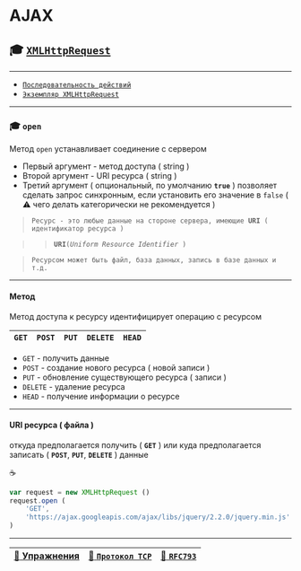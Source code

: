 # AJAX

## :mortar_board: [`XMLHttpRequest`](XMLHttpRequest)

***

* [`Последовательность действий`](XMLHttpRequest-steps)
* [`Экземпляр XMLHttpRequest`](XMLHttpRequest-content)

***

### :mortar_board: `open`

Метод `open` устанавливает соединение с сервером

* Первый аргумент - метод доступа ( string )
* Второй аргумент - URI ресурса ( string )
* Третий аргумент ( опциональный, по умолчанию **`true`** ) позволяет сделать запрос синхронным, если установить его значение в `false` ( :warning: чего делать категорически не рекомендуется )

> `Ресурс - это любые данные на стороне сервера, имеющие `**`URI`**` ( идентификатор ресурса )`

>> **`URI`**` ( `_`Uniform Resource Identifier`_` )`

> `Ресурсом может быть файл, база данных, запись в базе данных и т.д.`

***

#### Метод

Метод доступа к ресурсу идентифицирует операцию с ресурсом

| `GET` | `POST` | `PUT` | `DELETE` | `HEAD` |
|-|-|-|-|-|

* `GET` - получить данные
* `POST` - создание нового ресурса ( новой записи )
* `PUT` - обновление существующего ресурса ( записи )
* `DELETE` - удаление ресурса
* `HEAD` - получение информации о ресурсе

***

#### URI ресурса ( файла )

откуда предполагается получить ( **`GET`** ) или куда предполагается записать ( **`POST`**, **`PUT`**, **`DELETE`** ) данные

:coffee:

```javascript
var request = new XMLHttpRequest ()
request.open ( 
    'GET', 
    'https://ajax.googleapis.com/ajax/libs/jquery/2.2.0/jquery.min.js'
)
```

***

| [:briefcase: Упражнения](https://docs.google.com/forms/d/e/1FAIpQLSdA3JwhlOTXdZxCO3y1MdLe-pe-cynNVGeboy7IV0aWHliGHA/viewform) | [:link: `Протокол TCP`](https://xakep.ru/2002/04/11/14943/) | [:link: **`RFC793`**](https://www.lissyara.su/doc/rfc/rfc793/) |
|-|-|-|
